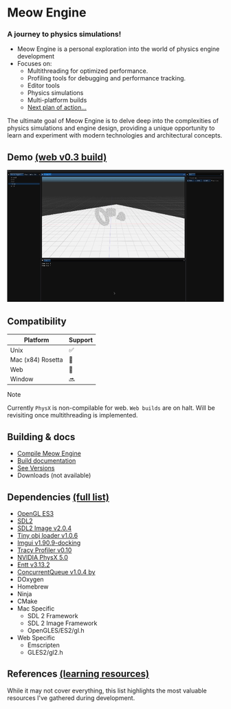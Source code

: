 # Meow Engine
<h3><b>A journey to physics simulations!</b></h3>

- Meow Engine is a personal exploration into the world of physics engine development
- Focuses on:
  - Multithreading for optimized performance.
  - Profiling tools for debugging and performance tracking.
  - Editor tools
  - Physics simulations
  - Multi-platform builds
  - [Next plan of action...](markdowns/plan_of_action.md)

The ultimate goal of Meow Engine is to delve deep into the 
complexities of physics simulations and engine design,
providing a unique opportunity to learn and experiment 
with modern technologies and architectural concepts.

## Demo [(web v0.3 build)](http://wulcat.com/physicat/index.html)
<img src="screenshots/engine_v3.gif" width="700">

## Compatibility 

| Platform          | Support            |
|-------------------|--------------------|
| Unix              | :white_check_mark: |
| Mac (x84) Rosetta | :construction:     |
| Web               | :construction:     |
| Window            | :soon:             |


> [!NOTE]
> Currently `PhysX` is non-compilable for web. `Web builds` are on halt.
> Will be revisiting once multithreading is implemented.

## Building & docs 
- [Compile Meow Engine](markdowns/how_to_build.md)
- [Build documentation](markdowns/how_to_build.md)
- [See Versions](markdowns/versions.md)
- Downloads (not available)

## Dependencies [(full list)](markdowns/dependencies.md)
- [OpenGL ES3](https://www.opengl.org)
- [SDL2](https://www.libsdl.org/release)
-  [SDL2 Image v2.0.4](https://www.libsdl.org/projects/SDL_image)
- [Tiny obj loader v1.0.6](https://github.com/tinyobjloader/tinyobjloader)
- [Imgui v1.90.9-docking](https://github.com/ocornut/imgui)
- [Tracy Profiler v0.10](https://github.com/wolfpld/tracy)
- [NVIDIA PhysX 5.0](https://github.com/NVIDIA-Omniverse/PhysX)
- [Entt v3.13.2](https://github.com/skypjack/entt)
- [ConcurrentQueue v1.0.4 by ](https://github.com/cameron314/concurrentqueue)
- DOxygen
- Homebrew
- Ninja
- CMake
- Mac Specific
  - SDL 2 Framework
  - SDL 2 Image Framework
  - OpenGLES/ES2/gl.h
- Web Specific
  - Emscripten
  - GLES2/gl2.h

## References [(learning resources)](markdowns/references.md)
While it may not cover everything, this list highlights the most valuable 
resources I've gathered during development.